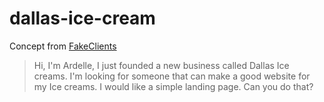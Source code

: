 # dallas-ice-cream
Concept from [FakeClients](https://fakeclients.com/webdesign)
> Hi,
> I'm Ardelle, I just founded a new business called Dallas Ice creams. I'm looking for someone that can make a good website for my Ice creams. I would like a simple landing page. Can you do that?
